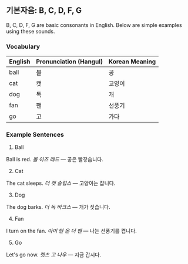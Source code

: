 ## 기본자음: B, C, D, F, G

B, C, D, F, G are basic consonants in English. Below are simple examples using these sounds.

### Vocabulary

| English | Pronunciation (Hangul) | Korean Meaning |
|---------|------------------------|----------------|
| ball    | 볼                     | 공             |
| cat     | 캣                    | 고양이         |
| dog     | 독                     | 개             |
| fan     | 팬                     | 선풍기         |
| go      | 고                     | 가다           |

### Example Sentences

1. Ball

Ball is red.
*볼 이즈 레드* — 공은 빨갛습니다.

2. Cat

The cat sleeps.
*더 캣 슬립스* — 고양이는 잡니다.

3. Dog

The dog barks.
*더 독 바크스* — 개가 짖습니다.

4. Fan

I turn on the fan.
*아이 턴 온 더 팬* — 나는 선풍기를 켭니다.

5. Go

Let's go now.
*렛츠 고 나우* — 지금 갑시다.
